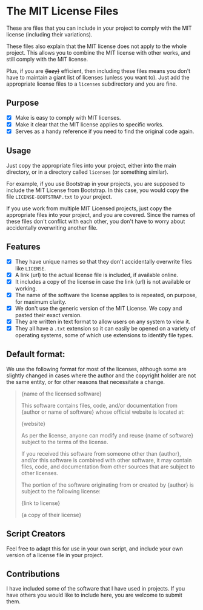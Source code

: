 # The MIT License Files

These are files that you can include in your project to comply with the MIT license (including their variations). 

These files also explain that the MIT license does not apply to the whole project. This allows you to combine the MIT license with other works, and still comply with the MIT license.

Plus, if you are ~~{lazy}~~ efficient, then including these files means you don't have to maintain a giant list of licenses (unless you want to). Just add the appropriate license files to a `licenses` subdirectory and you are fine.

## Purpose

- [x] Make is easy to comply with MIT licenses.
- [x] Make it clear that the MIT license applies to specific works.
- [x] Serves as a handy reference if you need to find the original code again.

## Usage

Just copy the appropriate files into your project, either into the main directory, or in a directory called `licenses` (or something similar).

For example, if you use Bootstrap in your projects, you are supposed to include the MIT License from Bootstrap. In this case, you would copy the file `LICENSE-BOOTSTRAP.txt` to your project.

If you use work from multiple MIT Licensed projects, just copy the appropriate files into your project, and you are covered. Since the names of these files don't conflict with each other, you don't have to worry about accidentally overwriting another file.

## Features

- [x] They have unique names so that they don't accidentally overwrite files like `LICENSE`.
- [x] A link (url) to the actual license file is included, if available online.
- [x] It includes a copy of the license in case the link (url) is not available or working.
- [x] The name of the software the license applies to is repeated, on purpose, for maximum clarity.
- [x] We don't use the generic version of the MIT License. We copy and pasted their exact version.
- [x] They are written in text format to allow users on any system to view it.
- [x] They all have a `.txt` extension so it can easily be opened on a variety of operating systems, some of which use extensions to identify file types.

## Default format:

We use the following format for most of the licenses, although some are slightly changed in cases where the author and the copyright holder are not the same entity, or for other reasons that necessitate a change.

> {name of the licensed software}
> 
> This software contains files, code, and/or documentation from {author or name of software}
> whose official website is located at: 
>
> {website}
> 
> As per the license, anyone can modify and reuse {name of software} 
> subject to the terms of the license. 
> 
> If you received this software from someone other than {author}, 
> and/or this software is combined with other software,
> it may contain files, code, and documentation from other sources 
> that are subject to other licenses.
> 
> The portion of the software originating from or created by {author}
> is subject to the following license:
> 
> {link to license}
> 
> {a copy of their license}

## Script Creators

Feel free to adapt this for use in your own script, and include your own version of a license file in your project.

## Contributions

I have included some of the software that I have used in projects. If you have others you would like to include here, you are welcome to submit them.
